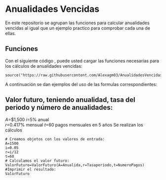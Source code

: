 # Anualidades Vencidas
En este repositorio se agrupan las funciones para calcular anualidades vencidas al igual que un ejemplo practico para comprobar cada una de ellas. 

## Funciones 

Con el siguiente código , puede usted cargar las funciones necesarias para los cálculos de anualidades vencidas: 
```{r}
source("https://raw.githubusercontent.com/Alexagm03/AnualidadesVencidas/refs/heads/main/VencidasFormulas.R")
```
A continuación se dan ejemplos del uso de las formulas correspondientes: 
## Valor futuro, teniendo anualidad, tasa del periodo y número de anualidades:
$A$=$1,500
$i$=5% anual  
$r$=0.417% mensual 
$t$=60 pagos mensuales en 5 años 
Se realizan los cálculos
```{r}
# Creamos objetos con los valores de entrada: 
A=1500
i=0.05  
r=i/12 
t=60
# Calculamos el valor futuro: 
ValorFuturo=ValorFuturo(A=Anualida,r=Tasaperiodo,t=NumeroPagos)
#Imprimir el resultado:
ValorFuturo
```
